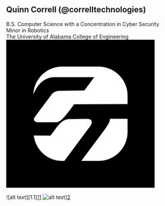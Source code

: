 ## Quinn Correll (@correlltechnologies)
B.S. Computer Science with a Concentration in Cyber Security\
Minor in Robotics\
The University of Alabama College of Engineering\
![Correll Technologies](logo.png)

<!-- display the social media buttons in your README -->

![alt text][1.1]][1]
![alt text][2.2]][2]

[1.2]: https://raw.githubusercontent.com/CLorant/readme-social-icons/refs/heads/main/large/filled/linkedin.svg
[2.2]: http://i.imgur.com/9I6NRUm.png (github icon)

[1]: http://www.twitter.com/carlsednaoui
[2]: http://www.facebook.com/sednaoui
